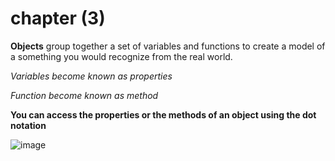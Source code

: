# chapter (3)

**Objects**
 group together a set of variables and functions to create a model of a something you would recognize from the real world.

*Variables become known as properties*

*Function become known as method*

**You can access the properties or the methods of an object using the dot notation** 

![image](C:\Users\Lenovo\Desktop\raghad)
